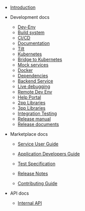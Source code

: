 <!-- markdownlint-disable MD041 -->

<!-- If content is changed, update the README.md in the root, but alter path properly -->

- [Introduction](/homepage.md)

- Development docs

  - [Dev-Env](/development/dev-env.md)
  - [Build system](/development/build-system.md)
  - [CI/CD](/development/cicd.md)
  - [Documentation](/development/documentation.md)
  - [Tilt](/development/tilt.md)
  - [Kubernetes](/development/kubernetes.md)
  - [Bridge to Kubernetes](/development/bridge-kubernetes.md)
  - [Mock services](/development/mock-services.md)
  - [Docker](/development/docker.md)
  - [Dependencies](/development/dependencies.md)
  - [Backend Service](/development/backend-service.md)
  - [Live debugging](/development/debugging.md)
  - [Remote Dev Env](/development/remote-dev-env.md)
  - [Help Portal](/development/help-portal.md)
  - [2pp Libraries](/development/2pp-libraries.md)
  - [3pp Libraries](/development/3pp-libraries.md)
  - [Integration Testing](/development/integration-testing.md)
  - [Release manual](/development/release-manual.md)
  - [Release documents](/development/release-documents.md)

- Marketplace docs

  - [Service User Guide](/release/content/service_user_guide.md)
  - [Application Developers Guide](/release/content/application_developers_guide.md)
  - [Test Specification](/release/content/test-specification.md)
  - [Release Notes](/release/content/release_notes.md)

  - [Contributing Guide](/../../CONTRIBUTING.md)

- API docs
  - [Internal API](/api/markdown/assurance.md)
